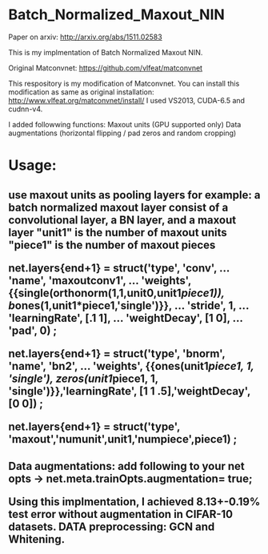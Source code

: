 # Batch_Normalized_Maxout_NIN
Paper on arxiv: http://arxiv.org/abs/1511.02583

This is my implmentation of Batch Normalized Maxout NIN.

Original Matconvnet: https://github.com/vlfeat/matconvnet

This respository is my modification of Matconvnet.
You can install this modification as same as original installation:
http://www.vlfeat.org/matconvnet/install/
I used VS2013, CUDA-6.5 and cudnn-v4.

I added followwing functions:
Maxout units (GPU supported only) 
Data augmentations (horizontal flipping / pad zeros and random cropping)

<h1>Usage:
<h2>use maxout units as pooling layers
for example: a batch normalized maxout layer consist of a convolutional layer, a BN layer, and a maxout layer
"unit1"  is the number of maxout units
"piece1" is the number of maxout pieces

net.layers{end+1} = struct('type', 'conv', ...
                           'name', 'maxoutconv1', ...
                           'weights', {{single(orthonorm(1,1,unit0,unit1*piece1)), b*ones(1,unit1*piece1,'single')}}, ...
                           'stride', 1, ...
                           'learningRate', [.1 1], ...
                           'weightDecay', [1 0], ...
                           'pad', 0) ;
                       
net.layers{end+1} = struct('type', 'bnorm', 'name', 'bn2', ...
                           'weights', {{ones(unit1*piece1, 1, 'single'), zeros(unit1*piece1, 1, 'single')}},'learningRate', [1 1 .5],'weightDecay', [0 0]) ;   
                       
net.layers{end+1} = struct('type', 'maxout','numunit',unit1,'numpiece',piece1) ; 


<h2>Data augmentations:
add following to your net opts
-> net.meta.trainOpts.augmentation= true;

Using this implmentation, I achieved 8.13+-0.19% test error without augmentation in CIFAR-10 datasets.
DATA preprocessing: GCN and Whitening.

